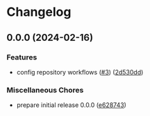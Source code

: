 # Changelog

## 0.0.0 (2024-02-16)


### Features

* config repository workflows ([#3](https://github.com/oxcabe/bombastic/issues/3)) ([2d530dd](https://github.com/oxcabe/bombastic/commit/2d530dd06ab0a4393166b61ef4342568330c83cb))


### Miscellaneous Chores

* prepare initial release 0.0.0 ([e628743](https://github.com/oxcabe/bombastic/commit/e628743442d0a8fa11a9509f764d28f297a06637))
